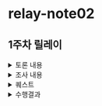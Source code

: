 # relay-note02
## 1주차 릴레이

<details>
<summary>토론 내용</summary>
 
### 1. 부스트캠프 커뮤니티는 어떤 커뮤니티가 되어야 할까? 커뮤니티라는 건 무엇일까? 
- 슬랙도 하나의 커뮤니티가 될 수 있을 것 같다.
- 정보공유, 소소한 잡답도 하면서 같이 성장하는 환경인 것 같다.
- 애매하거나 이해하기 어려운 미션을 같이 논의하면서 방향성을 잡아주는 데 큰 도움이 된다.
- 다른 캠퍼들이 올린 정보로 시작점을 찾고, 목표도 추가할 수 있다.

### 2. 개발자로서 학습하고 성장한다는 건 무엇일까? 학습과 성장이 되고 있는지 어떻게 확인할 수 있을까?
- 주로 미션 해결에 대해 토론함.
- 학습시간 안에 학습할 내용이 많아서, 방향성 정도만 알아간다는 느낌이 든다.
- 초반에는 미션을 해결하고 코드를 무조건 구현해야 한다는 집중이 있어서 배우는 것이 없었는데, 이번주 후반에는 더 학습에 집중하여 얻어가는 것이 더 많은 것 같다.
- 우선순위 결정, 최소한의 목표 등의 필요성을 느낀다.
- CS 지식도 얻고, 또 어떤식으로 학습을 진행해 나가야 하는지 배우는 것 같다.
- 제출은 했다, 베이직보다는 구현 이상의 내용을 생각해 나가서 구상, 설계까지도 생각하는 것 같다. 
 
### 3. AI에게는 어떤 도움을 받을 수 있고, 받을 수 없을까? AI가 할 수 있지만 하면 안 되는 일도 있을까? 
- AI에게 키워드를 주어서, 흐름/학습 순서를 정해주게 하는 것도 좋은 것 같다.
- 체크포인트 작성 같은 작업에서 도움을 받을 수도 있다.
  - 그렇지만 체크포인트를 직접 만드는 것이 학습에는 더 도움이 될 수도 있음
- 학습한 정보를 건내주고, 요약이나 자료 정리를 요청해주면 편리하다.
- 로직을 생각하지 않고, 그대로 코드를 작성해달라고 요청하니 학습은 됬지만, 구현 실력은 안 늘은 기분이 들었다
- 리서치 부분에서 물어볼 때 신뢰성이 안 들어서 "이걸로 배워도 되나" 같은 기분이 들었다. 공식 문서를 확인하는 것이 나은것 같다.
- https://notebooklm.google.com/ 같은 모델로 찾은 자료를 정리해달라고 요청하는 것도 좋은 생각 같다.
- https://www.perplexity.ai/ 로 검색을 대신 해주는 모델을 사용하는 것도 가능하다.
- 테스팅, 검증에서 사용하면 편리해질 수 있을 것 같다.

### 4. 챌린지를 하며 놓치고 있는 것과 과도하게 집중하고 있는 것은 무엇일까? 어떻게 보완할 수 있을까?
- 1순위는 건강 (잠, 컨디션, 생활패턴...) "하나만 더" 하다가 잠을 좀 잃는 것 같다.
- 여기서도 AI 사용이 가능할까?
- 완성에 과도하게 집중해서, 돌아볼때 맞는 내용이 별로 없는 기분이 들었다.
- 문제처럼 보기보다는 학습에 필요한 과정으로 보는 것이 이상적인 것 같다.

### 5. 부스트캠프에서 1주차를 보내면서 아쉬웠던 게 있었나? 시도해 보고 싶었지만 망설였던 게 있나?
- 시간부족으로 인해서 리팩토링/테스트를 못 거친 것이 아쉬웠다.
- 오류가 뜰때 어떻게 해결해야 할지 막히는 것이 아쉬웠다.
- 코드에 예외 처리를 못해준 것 같았고, 뒤돌아볼 때 내가 쓴 코드인데 이해가 잘 안됐다.

## 결론
- 미션을 수행하면서 시간이 부족함을 많이 느꼈다.
- 아무래도 학습 부분에서 자료 요약/검색/정리에서 AI를 사용하면 좋을 것 같다 (키워드 뽑아주기, 학습 순서 잡아주기 등)
- 자주 사용하는 프롬프트를 정리해보기?
- 미션 학습을 도와주는 (정리, 요약) 프롬프트를 제작하기

</details>

<details>

<summary>조사 내용</summary>

- [모델에 맞는 프롬프트 엔지니어링 기법 가이드 모음](https://turingpost.co.kr/p/prompt-engineering-12)
- [더 나은 프롬프트 작성 전략](https://cloud.google.com/discover/what-is-prompt-engineering?hl=ko#strategies-for-writing-better-prompts)
- [코딩 없이 배우는 프롬프트 엔지니어링: 누구나 할 수 있는 생성형 AI 활용법](https://wikidocs.net/book/17625)
- [자주 사용되는 인기 프롬프트를 찾고 적용하기 - Stable Diffusion](https://mpost.io/best-100-stable-diffusion-prompts-the-most-beautiful-ai-text-to-image-prompts/)
- [Gemini 앱 고객센터 - 맞춤 Gems를 만드는 방법](https://support.google.com/gemini/answer/15235603?hl=ko&ref_topic=15236104&sjid=16859957180883029833-NC#zippy=%2C%EB%B8%8C%EB%A0%88%EC%9D%B8%EC%8A%A4%ED%86%A0%EB%B0%8D-%EB%8F%84%EA%B5%AC%2C%EC%BD%94%EB%94%A9-%ED%8C%8C%ED%8A%B8%EB%84%88%2C%EC%9E%91%EB%AC%B8-%ED%8E%B8%EC%A7%91%EA%B8%B0)
- [openai 프롬프트에 대한 가이드 1](https://help.openai.com/en/articles/10032626-prompt-engineering-best-practices-for-chatgpt)
- [openai 프롬프트에 대한 가이드 2](https://platform.openai.com/docs/guides/text?api-mode=chat&prompt-example=code#prompt-engineering)
- [프롬프트 프레임 워크 관련 링크](https://spartacodingclub.kr/blog/chatgpt-prompt-templates)
  - [여러 샘플들](https://cloud.google.com/vertex-ai/generative-ai/docs/prompt-gallery?hl=ko)

</details>

<details>

<summary>퀘스트</summary>

## 1. 프롬프트 베스트 프랙티스를 참고하여 학습 로드맵을 생성해주는 AI 프롬프트 만들기
- 배경: 미션을 받았을때 뭘 모르는지 모르는 상태였기 때문에 방향을 학습에 방향성을 잡아주는 도움이 필요하다고 느꼈다.
- 목표/기준:
  - 학습에 필요한 자료들을 추천하는데 AI 활용해보기.
  - 한 번정도 AI의 답변 바탕으로 학습을 진행하고 배운부분을 학습정리에 작성한다.

## 2. 리드미 등의 작성한 문서 파일 다듬기에 AI 활용
- 배경: 피어 피드백, 컴파일링을 진행하면서 다른 팀원들에게 문서를 읽기 쉽게 고민해봤던 경험이 있었다.
- 목표/기준: 작성한 리드미 파일과 AI가 만들어준 파일 그리고 수정한 리드 파일을 비교해서 보여줘야 한다.

## 3. 작성된 코드의 테스트 케이스 작성에 AI 활용
- 배경: 시간이 부족하여 테스트 케이스를 자세하게 작성하지 않고 넘어간 경우가 많다. 
- 목표/기준:
  - AI 도움을 받아 시간을 단축하면서 자세한 테스트 케이스들로 다양한 테스트를 진행한다.
  - 자기가 작성한 테스트 케이스와 AI가 만들어준 테스트 케이스를 비교하고 어떤 케이스들이 추가 되었는지 확인해본다.

## 4. 건강을 고려해서 간단한 운동/식사를 추천해주는 프롬프트 만들기
- 배경: 챌린지를 하며 건강 (잠, 컨디션, 생활패턴...) 이 좀 걱정된다. "하나만 더"룰 하다가 잠을 좀 잃는 것 같다.
- 목표/기준: 식사나 운동이나 사진 찍어서 AI가 추천해준거랑 캡쳐해서 슬랙에 공유하기📸 (+ 본인이 할 수 있는 범위을 정해 프롬프트를 잘 작성해보자!)

</details>

<details>
<summary>수행결과</summary>
 
## J033:2. 리드미 등의 작성한 문서 파일 다듬기에 AI 활용
이번 주에는 AI를 활용해 README와 각종 문서 파일을 다듬는 데 집중했습니다.\
처음엔 단순한 맞춤법 교정 정도를 기대했지만, 예상보다 훨씬 많은 도움을 받을 수 있었습니다.

문장의 흐름을 자연스럽게 바꿔주고, 핵심 내용을 명확히 정리해주는 능력이 특히 인상적이었습니다.또 혼자서는 고치기 어려웠던 부분도 수월하게 개선할 수 있었고, 작업 시간도 크게 줄일 수 있었습니다.

## J189: 3. 작성된 코드의 테스트 케이스 작성에 AI 활용
이번 주에 테스트 코드를 작성할 일이 많았는데\
테스트 코드 작성이 익숙하지 않아서 힘들었지만 ai를 이용해 테스트를 하고자 하는 케이스를 명세하여\
테스트 코드를 작성하니 간편하게 이용할 수 있었다.\
다양하고 간편하게 테스트를 진행하니 내가 놓친 엣지 케이스들을 처리하는데 더 시간을 잘 쓸 수 있었다.

## J210: 3. 작성된 코드의 테스트 케이스 작성에 AI 활용
### 수행 과정
- Day1의 미션 명세 GPT에게 전달한 뒤 arrange(), vote(), close() 함수 각각에 대해 정상 동작 3개, 예외 상황 3개의 테스트 케이스를 작성해달라고 요청했다. Jest 기반으로 하나의 파일에서 실행 가능한 형태로 작성되도록 명시했다.
```
test('close - 투표 없이 마감해도 예외 없이 동작', () => {
  arrange('M1', ['화10-11'], ['A']);
  expect(() => close('M1')).not.toThrow();
});
```
- close 함수에서 항상 투표가 있는 상황을 가정하고 테스트 케이스를 작성했는데 투표 없이 마감하는 경우에 출력에 아무런 내용이 표시되지 않는 경우가 있었다.
- GPT를 통해 테스트 케이스를 작성하면서 고려하지 못한 케이스에 대해서도 찾을 수 있었고 다음에는 프롬프트를 구체적으로 작성하여 다양한 조건에 대한 테스트 케이스를 미리 작성하고 구현을 진행해야겠다는 생각이 들었다.

## J258: 2. 리드미 등의 작성한 문서 파일 다듬기에 AI 활용
- Day7, 9의 학습 정리를 GP에게 전달한 뒤 다듬어달라고 부탁하였을 때, 오타나 중요한 내용이 빠지는 부분이 많았습니다.
- Day07
  - prompt: 이 내용은 학습정리한 내용인데 보기 좋게 다듬어줘
  - 결과: 난이도 -> 나다운도, 매우 중요 -> 머지 중요로 오타가 많이 있었습니다.
- Day09
  - prompt: 이 내용은 내가 학습한 걸 정리한 내용인데 다듬어서 파일로 줘
  - 결과: 몇몇 빠진 부분이 있었지만 비교적 중요한 부분만 잘 요약하는 것 같습니다.
- 정리: GPT에게 100줄이 넘어가는 글을 분석해서 다듬기에는 부족한 것 같다.\
또한 항상 내용이 많이 줄어서 전체 내용 요약에는 어렵지만 단계별로 요약하면 좋을 것 같습니다.\
수행기준이 명확하지 않은 것 같습니다.

</details>